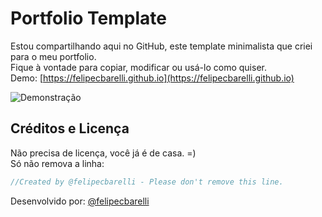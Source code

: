 # Portfolio Template

Estou compartilhando aqui no GitHub, este template minimalista que criei para o meu portfolio.  
Fique à vontade para copiar, modificar ou usá-lo como quiser.  
Demo: [https://felipecbarelli.github.io](https://felipecbarelli.github.io)  

![Demonstração](https://raw.githubusercontent.com/felipecbarelli/portfolio-template/master/portfolio/demo.png)

## Créditos e Licença

Não precisa de licença, você já é de casa. =)  
Só não remova a linha:

```javascript
//Created by @felipecbarelli - Please don't remove this line.
```

Desenvolvido por: [@felipecbarelli](https://github.com/felipecbarelli)
